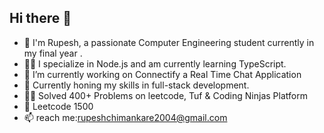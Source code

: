 ## Hi there 👋
- 👾 I'm Rupesh, a passionate Computer Engineering student currently in my final year .
- 👨‍💻 I specialize in Node.js and am currently learning TypeScript.
- 🔭 I’m currently working on Connectify a Real Time Chat Application 
- 🚀 Currently honing my skills in full-stack development.
- 👨‍💻 Solved 400+ Problems on leetcode, Tuf & Coding Ninjas Platform
- 🤖 Leetcode 1500
- 📫 reach me:rupeshchimankare2004@gmail.com
<!--
**its-Rupesh/its-Rupesh** is a ✨ _special_ ✨ repository because its `README.md` (this file) appears on your GitHub profile.

Here are some ideas to get you started:


- 🌱 I’m currently learning ...
- 👯 I’m looking to collaborate on ...
- 🤔 I’m looking for help with ...
- 💬 Ask me about ...
- 
- 😄 Pronouns: ...
- ⚡ Fun fact: ...
-->
